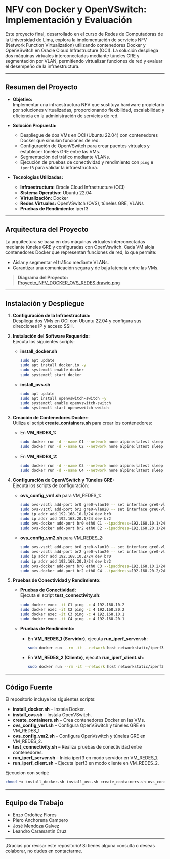 # NFV con Docker y OpenVSwitch: Implementación y Evaluación

Este proyecto final, desarrollado en el curso de Redes de Computadoras de la Universidad de Lima, explora la implementación de servicios NFV (Network Function Virtualization) utilizando contenedores Docker y OpenVSwitch en Oracle Cloud Infrastructure (OCI). La solución despliega dos máquinas virtuales interconectadas mediante túneles GRE y segmentación por VLAN, permitiendo virtualizar funciones de red y evaluar el desempeño de la infraestructura.

---

## Resumen del Proyecto

- **Objetivo:**  
  Implementar una infraestructura NFV que sustituya hardware propietario por soluciones virtualizadas, proporcionando flexibilidad, escalabilidad y eficiencia en la administración de servicios de red.

- **Solución Propuesta:**  
  - Despliegue de dos VMs en OCI (Ubuntu 22.04) con contenedores Docker que simulan funciones de red.
  - Configuración de OpenVSwitch para crear puentes virtuales y establecer túneles GRE entre las VMs.
  - Segmentación del tráfico mediante VLANs.
  - Ejecución de pruebas de conectividad y rendimiento con `ping` e `iperf3` para validar la infraestructura.

- **Tecnologías Utilizadas:**  
  - **Infraestructura:** Oracle Cloud Infrastructure (OCI)  
  - **Sistema Operativo:** Ubuntu 22.04  
  - **Virtualización:** Docker  
  - **Redes Virtuales:** OpenVSwitch (OVS), túneles GRE, VLANs  
  - **Pruebas de Rendimiento:** iperf3

---

## Arquitectura del Proyecto

La arquitectura se basa en dos máquinas virtuales interconectadas mediante túneles GRE y configuradas con OpenVswitch. Cada VM aloja contenedores Docker que representan funciones de red, lo que permite:
- Aislar y segmentar el tráfico mediante VLANs.
- Garantizar una comunicación segura y de baja latencia entre las VMs.

> **Diagrama del Proyecto:**  
> [Proyecto_NFV_DOCKER_OVS_REDES.drawio.png](https://iddbrwwjvdhv.objectstorage.us-ashburn-1.oci.customer-oci.com/n/iddbrwwjvdhv/b/Foto_Diagrama_Redes/o/Proyecto_NFV_DOCKER_OVS_REDES.drawio.png)

---

## Instalación y Despliegue

1. **Configuración de la Infraestructura:**  
   Despliega dos VMs en OCI con Ubuntu 22.04 y configura sus direcciones IP y acceso SSH.

2. **Instalación del Software Requerido:**  
   Ejecuta los siguientes scripts:

   - **install_docker.sh**
     ```bash
     sudo apt update
     sudo apt install docker.io -y
     sudo systemctl enable docker
     sudo systemctl start docker
     ```
     
   - **install_ovs.sh**
     ```bash
     sudo apt update
     sudo apt install openvswitch-switch -y
     sudo systemctl enable openvswitch-switch
     sudo systemctl start openvswitch-switch
     ```

3. **Creación de Contenedores Docker:**  
   Utiliza el script **create_containers.sh** para crear los contenedores:

   - En **VM_REDES_1:**
     ```bash
     sudo docker run -d --name C1 --network none alpine:latest sleep infinity
     sudo docker run -d --name C2 --network none alpine:latest sleep infinity
     ```
     
   - En **VM_REDES_2:**
     ```bash
     sudo docker run -d --name C3 --network none alpine:latest sleep infinity
     sudo docker run -d --name C4 --network none alpine:latest sleep infinity
     ```

4. **Configuración de OpenVSwitch y Túneles GRE:**  
   Ejecuta los scripts de configuración:

   - **ovs_config_vm1.sh** para VM_REDES_1:
     ```bash
     sudo ovs-vsctl add-port br0 gre0-vlan10 -- set interface gre0-vlan10 type=gre options:remote_ip=10.1.1.219 options:key=10
     sudo ovs-vsctl add-port br2 gre0-vlan20 -- set interface gre0-vlan20 type=gre options:remote_ip=10.1.1.219 options:key=20
     sudo ip addr add 192.168.10.1/24 dev br0
     sudo ip addr add 192.168.20.1/24 dev br2
     sudo ovs-docker add-port br0 eth0 C1 --ipaddress=192.168.10.1/24
     sudo ovs-docker add-port br2 eth0 C2 --ipaddress=192.168.20.1/24
     ```
     
   - **ovs_config_vm2.sh** para VM_REDES_2:
     ```bash
     sudo ovs-vsctl add-port br0 gre0-vlan10 -- set interface gre0-vlan10 type=gre options:remote_ip=10.1.1.171 options:key=10
     sudo ovs-vsctl add-port br2 gre0-vlan20 -- set interface gre0-vlan20 type=gre options:remote_ip=10.1.1.171 options:key=20
     sudo ip addr add 192.168.10.2/24 dev br0
     sudo ip addr add 192.168.20.2/24 dev br2
     sudo ovs-docker add-port br0 eth0 C3 --ipaddress=192.168.10.2/24
     sudo ovs-docker add-port br2 eth0 C4 --ipaddress=192.168.20.2/24
     ```

5. **Pruebas de Conectividad y Rendimiento:**  
   - **Pruebas de Conectividad:**  
     Ejecuta el script **test_connectivity.sh**:
     ```bash
     sudo docker exec -it C1 ping -c 4 192.168.10.2
     sudo docker exec -it C2 ping -c 4 192.168.20.2
     sudo docker exec -it C3 ping -c 4 192.168.10.1
     sudo docker exec -it C4 ping -c 4 192.168.20.1
     ```
     
   - **Pruebas de Rendimiento:**  
     - En **VM_REDES_1 (Servidor)**, ejecuta **run_iperf_server.sh**:
       ```bash
       sudo docker run --rm -it --network host networkstatic/iperf3 -s -p 9220
       ```
     - En **VM_REDES_2 (Cliente)**, ejecuta **run_iperf_client.sh**:
       ```bash
       sudo docker run --rm -it --network host networkstatic/iperf3 -c 10.1.1.171 -p 9220
       ```

---

## Código Fuente

El repositorio incluye los siguientes scripts:

- **install_docker.sh** – Instala Docker.
- **install_ovs.sh** – Instala OpenVSwitch.
- **create_containers.sh** – Crea contenedores Docker en las VMs.
- **ovs_config_vm1.sh** – Configura OpenVSwitch y túneles GRE en VM_REDES_1.
- **ovs_config_vm2.sh** – Configura OpenVswitch y túneles GRE en VM_REDES_2.
- **test_connectivity.sh** – Realiza pruebas de conectividad entre contenedores.
- **run_iperf_server.sh** – Inicia iperf3 en modo servidor en VM_REDES_1.
- **run_iperf_client.sh** – Ejecuta iperf3 en modo cliente en VM_REDES_2.

Ejecucion con script:
```bash
chmod +x install_docker.sh install_ovs.sh create_containers.sh ovs_config_vm1.sh ovs_config_vm2.sh test_connectivity.sh run_iperf_server.sh run_iperf_client.sh
```

---

## Equipo de Trabajo

- Enzo Ordoñez Flores
- Piero Anchorena Campero
- José Mendoza Galvez
- Leandro Caramantin Cruz

---

¡Gracias por revisar este repositorio! Si tienes alguna consulta o deseas colaborar, no dudes en contactarme.

